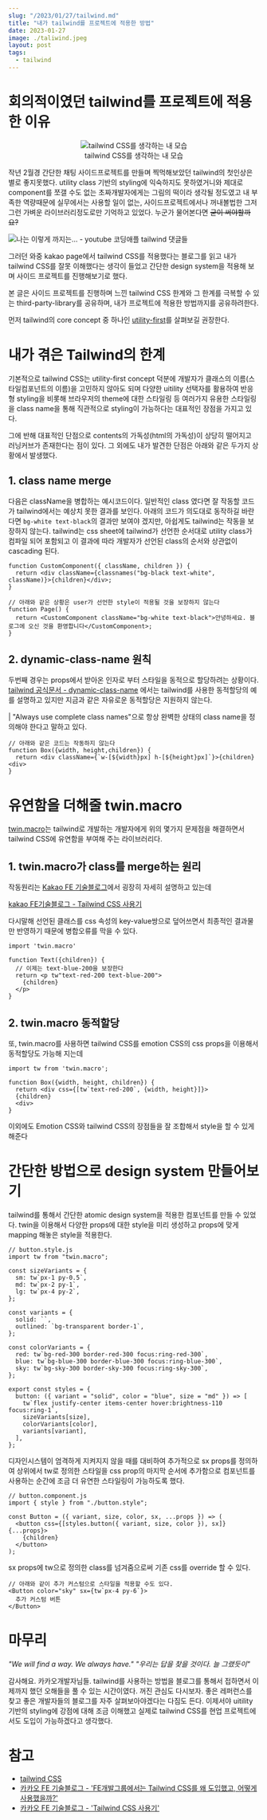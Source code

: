 ```yaml
---
slug: "/2023/01/27/tailwind.md"
title: "내가 tailwind를 프로젝트에 적용한 방법"
date: 2023-01-27
image: ./taliwind.jpeg
layout: post
tags:
  - tailwind
---
```


# 회의적이였던 tailwind를 프로젝트에 적용한 이유

<figure align="center">
  <img src="https://media.giphy.com/media/aVytG2ds8e0tG/giphy.gif" alt="tailwind CSS를 생각하는 내 모습"/>
  <figcaption>tailwind CSS를 생각하는 내 모습</figcaption>
</figure>

작년 2월경 간단한 채팅 사이드프로젝트를 만들며 찍먹해보았던 tailwind의 첫인상은 별로 좋지못했다. utility class 기반의 styling에 익숙하지도 못하였거니와 제대로 component를 쪼갤 수도 없는 초짜개발자에게는 그림의 떡이라 생각될 정도였고 내 부족한 역량때문에 실무에서는 사용할 일이 없는, 사이드프로젝트에서나 꺼내볼법한 그저그런 가벼운 라이브러리정도로만 기억하고 있었다. 누군가 물어본다면 ~~굳이 써야할까요?~~

![나는 이렇게 까지는... - youtube 코딩애플 tailwind 댓글들](reply.png)

그러던 와중 kakao page에서 tailwind CSS를 적용했다는 블로그를 읽고 내가 tailwind CSS를 잘못 이해했다는 생각이 들었고 간단한 design system을 적용해 보며 사이드 프로젝트를 진행해보기로 했다.

본 글은 사이드 프로젝트를 진행하며 느낀 tailwind CSS 한계와 그 한계를 극복할 수 있는 third-party-library를 공유하며, 내가 프로젝트에 적용한 방법까지를 공유하려한다.

먼저 tailwind의 core concept 중 하나인 [utility-first](https://tailwindcss.com/docs/utility-first)를 살펴보길 권장한다.

# 내가 겪은 Tailwind의 한계

기본적으로 tailwind CSS는 utility-first concept 덕분에 개발자가 클래스의 이름(스타일컴포넌트의 이름)을 고민하지 않아도 되며 다양한 uitility 선택자를 활용하여 반응형 styling을 비롯해 브라우저의 theme에 대한 스타일링 등 여러가지 유용한 스타일링을 class name을 통해 직관적으로 styling이 가능하다는 대표적인 장점을 가지고 있다.

그에 반해 대표적인 단점으로 contents의 가독성(html의 가독성)이 상당히 떨어지고 러닝커브가 존재한다는 점이 있다. 그 외에도 내가 발견한 단점은 아래와 같은 두가지 상황에서 발생했다.

## 1. class name merge

다음은 className을 병합하는 예시코드이다. 일반적인 class 였다면 잘 작동할 코드가 tailwind에서는 예상치 못한 결과를 보인다. 아래의 코드가 의도대로 동작하길 바란다면 `bg-white text-black`의 결과만 보여야 겠지만, 아쉽게도 tailwind는 작동을 보장하지 않는다. tailwind는 css sheet에 tailwind가 선언한 순서대로 utility class가 컴파일 되어 포함되고 이 결과에 따라 개발자가 선언된 class의 순서와 상관없이 cascading 된다.

```tsx
function CustomComponent({ className, children }) {
  return <div className={classnames("bg-black text-white", className)}>{children}</div>;
}
```

```tsx
// 아래와 같은 상황은 user가 선언한 style이 적용될 것을 보장하지 않는다
function Page() {
  return <CustomComponent className="bg-white text-black">안녕하세요. 블로그에 오신 것을 환영합니다</CustomComponent>;
}
```

## 2. dynamic-class-name 원칙

두번째 경우는 props에서 받아온 인자로 부터 스타일을 동적으로 할당하려는 상황이다. [tailwind 공식문서 - dynamic-class-name](https://tailwindcss.com/docs/content-configuration#dynamic-class-names) 에서는 tailwind를 사용한 동적할당의 예를 설명하고 있지만 지금과 같은 자유로운 동적할당은 지원하지 않는다.

| "Always use complete class names"으로 항상 완벽한 상태의 class name을 정의해야 한다고 말하고 있다.

```tsx
// 아래와 같은 코드는 작동하지 않는다
function Box({width, height,children}) {
  return <div className={`w-[${width}px] h-[${height}px]`}>{children}<div>
}
```

# 유연함을 더해줄 twin.macro

[twin.macro](https://github.com/ben-rogerson/twin.macro)는 tailwind로 개발하는 개발자에게 위의 몇가지 문제점을 해결하면서 tailwind CSS에 유연함을 부여해 주는 라이브러리다.

## 1. twin.macro가 class를 merge하는 원리

작동원리는 [Kakao FE 기술블로그](https://fe-developers.kakaoent.com/2022/220303-tailwind-tips/)에서 굉장히 자세히 설명하고 있는데

[kakao FE기술블로그 - Tailwind CSS 사용기](kakao-fe.png)

다시말해 선언된 클래스를 css 속성의 key-value쌍으로 덮어쓰면서 최종적인 결과물만 반영하기 때문에 병합오류를 막을 수 있다.

```tsx
import 'twin.macro'

function Text({children}) {
  // 이제는 text-blue-200을 보장한다
  return <p tw"text-red-200 text-blue-200">
    {children}
  </p>
}
```

## 2. twin.macro 동적할당

또, twin.macro를 사용하면 tailwind CSS를 emotion CSS의 css props을 이용해서 동적할당도 가능해 지는데

```tsx
import tw from 'twin.macro';

function Box({width, height, children}) {
  return <div css={[tw`text-red-200`, {width, height}]}>
  {children}
  <div>
}
```

이외에도 Emotion CSS와 tailwind CSS의 장점들을 잘 조합해서 style을 할 수 있게 해준다

# 간단한 방법으로 design system 만들어보기

tailwind를 통해서 간단한 atomic design system을 적용한 컴포넌트를 만들 수 있었다. twin을 이용해서 다양한 props에 대한 style을 미리 생성하고 props에 맞게 mapping 해놓은 style을 적용한다.

```tsx
// button.style.js
import tw from "twin.macro";

const sizeVariants = {
  sm: tw`px-1 py-0.5`,
  md: tw`px-2 py-1`,
  lg: tw`px-4 py-2`,
};

const variants = {
  solid: ``,
  outlined: `bg-transparent border-1`,
};

const colorVariants = {
  red: tw`bg-red-300 border-red-300 focus:ring-red-300`,
  blue: tw`bg-blue-300 border-blue-300 focus:ring-blue-300`,
  sky: tw`bg-sky-300 border-sky-300 focus:ring-sky-300`,
};

export const styles = {
  button: ({ variant = "solid", color = "blue", size = "md" }) => [
    tw`flex justify-center items-center hover:brightness-110	focus:ring-1`,
    sizeVariants[size],
    colorVariants[color],
    variants[variant],
  ],
};
```

디자인시스템이 엄격하게 지켜지지 않을 때를 대비하여 추가적으로 sx props를 정의하여 상위에서 tw로 정의한 스타일을 css prop의 마지막 순서에 추가함으로 컴포넌트를 사용하는 순간에 조금 더 유연한 스타일링이 가능하도록 했다.

```tsx
// button.component.js
import { style } from "./button.style";

const Button = ({ variant, size, color, sx, ...props }) => (
  <button css={[styles.button({ variant, size, color }), sx]} {...props}>
    {children}
  </button>
);
```

sx props에 tw으로 정의한 class를 넘겨줌으로써 기존 css를 override 할 수 있다.

```tsx
// 아래와 같이 추가 커스텀으로 스타일을 적용할 수도 있다.
<Button color="sky" sx={tw`px-4 py-6`}>
  추가 커스텀 버튼
</Button>
```

# 마무리

_"We will find a way. We always have."_
_"우리는 답을 찾을 것이다. 늘 그랬듯이"_

감사해요. 카카오개발자님들. tailwind를 사용하는 방법을 블로그를 통해서 접하면서 이제까지 했던 오해들을 풀 수 있는 시간이였다. 꺼진 관심도 다시보자. 좋은 레퍼런스를 찾고 좋은 개발자들의 블로그를 자주 살펴보아야겠다는 다짐도 든다. 이제서야 uitility 기반의 styling에 강점에 대해 조금 이해했고 실제로 tailwind CSS를 현업 프로젝트에서도 도입이 가능하겠다고 생각했다.

# 참고

- [tailwind CSS](https://tailwindcss.com/)
- [카카오 FE 기술블로그 - 'FE개발그룹에서는 Tailwind CSS를 왜 도입했고, 어떻게 사용했을까?'](https://fe-developers.kakaoent.com/2022/221013-tailwind-and-design-system/)
- [카카오 FE 기술블로그 - 'Tailwind CSS 사용기'](https://fe-developers.kakaoent.com/2022/220303-tailwind-tips/)

